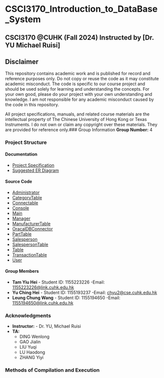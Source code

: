 # CSCI3170_Introduction_to_DataBase_System

## CSCI3170 @CUHK (Fall 2024) Instructed by [Dr. YU Michael Ruisi]

## Disclaimer

This repository contains academic work and is published for record and reference purposes only. Do not copy or reuse the code as it may constitute academic misconduct. The code is specific to our course project and should be used solely for learning and understanding the concepts. For your own good, please do your project with your own understanding and knowledge. I am not responsible for any academic misconduct caused by the code in this repository.

All project specifications, manuals, and related course materials are the intellectual property of The Chinese University of Hong Kong or Texas Instruments. I do not own or claim any copyright over these materials. They are provided for reference only.### Group Information
**Group Number:** 4

### Project Structure
#### Documentation
- [Project Specification](docs/project_spec.pdf)
- [Suggested ER Diagram](docs/suggested-ER.pdf)
####  Source Code
- [Administrator](src/Administrator.java)
- [CategoryTable](src/CategoryTable.java)
- [Connectable](src/Connectable.java)
- [Console](src/Console.java)
- [Main](src/Main.java)
- [Manager](src/Manager.java)
- [ManufacturerTable](src/ManufacturerTable.java)
- [OracalDBConnector](src/OracalDBConnector.java)
- [PartTable](src/PartTable.java)
- [Salesperson](src/Salesperson.java)
- [SalespersonTable](src/SalespersonTable.java)
- [Table](src/Table.java)
- [TransactionTable](src/TransactionTable.java)
- [User](src/User.java)

#### Group Members
- **Tam Yiu Hei** - Student ID: 1155223226 -Email: 1155223226@link.cuhk.edu.hk
- **Yu Ching Hei** - Student ID: 1155193237 -Email: chyu2@cse.cuhk.edu.hk
- **Leung Chung Wang** - Student ID: 1155194650 -Email: 1155194650@link.cuhk.edu.hk

### Acknowledgments
- **Instructor:** - Dr. YU, Michael Ruisi
- **TA:**
  - DING Wenlong
  - GAO Jialin
  - LIU Yuqi
  - LU Haodong
  - ZHANG Yiyi 
### Methods of Compilation and Execution


